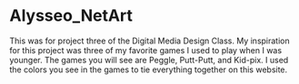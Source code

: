 # Alysseo_NetArt

This was for project three of the Digital Media Design Class. My inspiration for this project was three of my favorite games I used to play when I was younger. The games you will see are Peggle, Putt-Putt, and Kid-pix. I used the colors you see in the games to tie everything together on this website.
